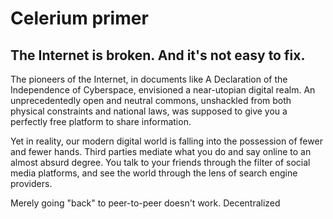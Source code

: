 # Celerium primer

## **The Internet is broken. And it's not easy to fix.**

The pioneers of the Internet, in documents like A Declaration of the Independence of Cyberspace, envisioned a near-utopian digital realm. An unprecedentedly open and neutral commons, unshackled from both physical constraints and national laws, was supposed to give you a perfectly free platform to share information. 

Yet in reality, our modern digital world is falling into the possession of fewer and fewer hands. Third parties mediate what you do and say online to an almost absurd degree. You talk to your friends through the filter of social media platforms, and see the world through the lens of search engine providers.

Merely going "back" to peer-to-peer doesn't work. Decentralized 

